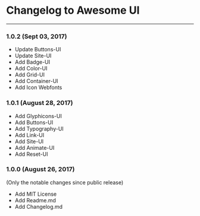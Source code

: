 # Changelog to Awesome UI

---
### 1.0.2 (Sept 03, 2017)
* Update Buttons-UI
* Update Site-UI
* Add Badge-UI
* Add Color-UI
* Add Grid-UI
* Add Container-UI
* Add Icon Webfonts

### 1.0.1 (August 28, 2017)

* Add Glyphicons-UI
* Add Buttons-UI
* Add Typography-UI
* Add Link-UI
* Add Site-UI
* Add Animate-UI
* Add Reset-UI

### 1.0.0 (August 26, 2017)
(Only the notable changes since public release)

* Add MIT License
* Add Readme.md
* Add Changelog.md
